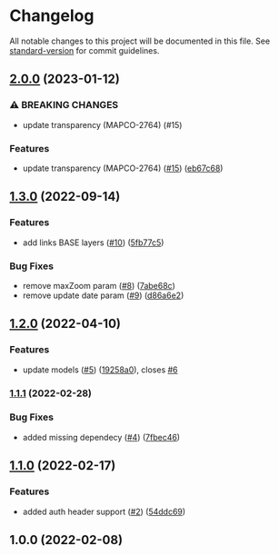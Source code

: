 # Changelog

All notable changes to this project will be documented in this file. See [standard-version](https://github.com/conventional-changelog/standard-version) for commit guidelines.

## [2.0.0](https://github.com/MapColonies/raster-publishing-cli/compare/v1.3.0...v2.0.0) (2023-01-12)


### ⚠ BREAKING CHANGES

* update transparency (MAPCO-2764) (#15)

### Features

* update transparency (MAPCO-2764) ([#15](https://github.com/MapColonies/raster-publishing-cli/issues/15)) ([eb67c68](https://github.com/MapColonies/raster-publishing-cli/commit/eb67c68e4a90134a42beab33551ecf46f4484116))

## [1.3.0](https://github.com/MapColonies/raster-publishing-cli/compare/v1.2.0...v1.3.0) (2022-09-14)


### Features

* add links BASE layers ([#10](https://github.com/MapColonies/raster-publishing-cli/issues/10)) ([5fb77c5](https://github.com/MapColonies/raster-publishing-cli/commit/5fb77c5939d5bbd2b9b2d70750ae1ab0453257cb))


### Bug Fixes

* remove maxZoom param ([#8](https://github.com/MapColonies/raster-publishing-cli/issues/8)) ([7abe68c](https://github.com/MapColonies/raster-publishing-cli/commit/7abe68c97f7c9c501571ccd0f90fbf149f8354c8))
* remove update date param ([#9](https://github.com/MapColonies/raster-publishing-cli/issues/9)) ([d86a6e2](https://github.com/MapColonies/raster-publishing-cli/commit/d86a6e2589bfe44be85fbfa48601ced3282f0805))

## [1.2.0](https://github.com/MapColonies/raster-publishing-cli/compare/v1.1.1...v1.2.0) (2022-04-10)


### Features

* update models ([#5](https://github.com/MapColonies/raster-publishing-cli/issues/5)) ([19258a0](https://github.com/MapColonies/raster-publishing-cli/commit/19258a0a73f4c0b67c0b4a4ae33f59dcc62c4a2d)), closes [#6](https://github.com/MapColonies/raster-publishing-cli/issues/6)

### [1.1.1](https://github.com/MapColonies/raster-publishing-cli/compare/v1.1.0...v1.1.1) (2022-02-28)


### Bug Fixes

* added missing dependecy ([#4](https://github.com/MapColonies/raster-publishing-cli/issues/4)) ([7fbec46](https://github.com/MapColonies/raster-publishing-cli/commit/7fbec46fbbab3ad53b6b569bd687cc6c79959dd2))

## [1.1.0](https://github.com/MapColonies/raster-publishing-cli/compare/v1.0.0...v1.1.0) (2022-02-17)


### Features

* added auth header support ([#2](https://github.com/MapColonies/raster-publishing-cli/issues/2)) ([54ddc69](https://github.com/MapColonies/raster-publishing-cli/commit/54ddc6924a11f92f712e54e84c8f51688a61b1dd))

## 1.0.0 (2022-02-08)
